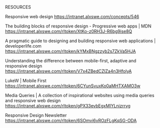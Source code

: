 RESOURCES

Responsive web design
https://intranet.alxswe.com/concepts/546

The building blocks of responsive design - Progressive web apps | MDN
https://intranet.alxswe.com/rltoken/XtKo-z0RH3J-R6bg9ise8Q

A pragmatic guide to designing and building responsive web applications | developerlife.com
https://intranet.alxswe.com/rltoken/kYMxBNgzzyb2s7ZkVa5HJA

Understanding the difference between mobile-first, adaptive and responsive design
https://intranet.alxswe.com/rltoken/V7x4ZBedCZlZa4n3HfolyA

LukeW | Mobile First
https://intranet.alxswe.com/rltoken/6CYunSvuxKo0aMHTXAMO3w

Media Queries | A collection of inspirational websites using media queries and responsive web design
https://intranet.alxswe.com/rltoken/gPX33evbEgxMIYLnizrrvg

Responsive Design Newsletter
https://intranet.alxswe.com/rltoken/6SOmvi6vROzFLgKqSG-ODA
